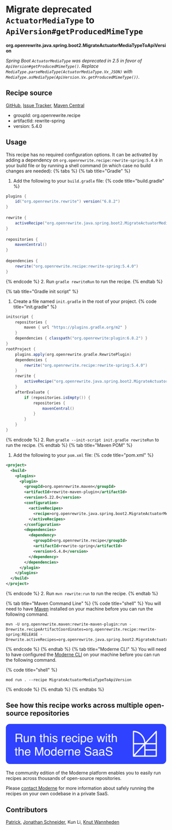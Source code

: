 # Migrate deprecated `ActuatorMediaType` to `ApiVersion#getProducedMimeType`

**org.openrewrite.java.spring.boot2.MigrateActuatorMediaTypeToApiVersion**

_Spring Boot `ActuatorMediaType` was deprecated in 2.5 in favor of `ApiVersion#getProducedMimeType()`. Replace `MediaType.parseMediaType(ActuatorMediaType.Vx_JSON)` with `MediaType.asMediaType(ApiVersion.Vx.getProducedMimeType())`._

## Recipe source

[GitHub](https://github.com/openrewrite/rewrite-spring/blob/main/src/main/java/org/openrewrite/java/spring/boot2/MigrateActuatorMediaTypeToApiVersion.java), [Issue Tracker](https://github.com/openrewrite/rewrite-spring/issues), [Maven Central](https://central.sonatype.com/artifact/org.openrewrite.recipe/rewrite-spring/5.4.0/jar)

* groupId: org.openrewrite.recipe
* artifactId: rewrite-spring
* version: 5.4.0


## Usage

This recipe has no required configuration options. It can be activated by adding a dependency on `org.openrewrite.recipe:rewrite-spring:5.4.0` in your build file or by running a shell command (in which case no build changes are needed): 
{% tabs %}
{% tab title="Gradle" %}
1. Add the following to your `build.gradle` file:
{% code title="build.gradle" %}
```groovy
plugins {
    id("org.openrewrite.rewrite") version("6.8.2")
}

rewrite {
    activeRecipe("org.openrewrite.java.spring.boot2.MigrateActuatorMediaTypeToApiVersion")
}

repositories {
    mavenCentral()
}

dependencies {
    rewrite("org.openrewrite.recipe:rewrite-spring:5.4.0")
}
```
{% endcode %}
2. Run `gradle rewriteRun` to run the recipe.
{% endtab %}

{% tab title="Gradle init script" %}
1. Create a file named `init.gradle` in the root of your project.
{% code title="init.gradle" %}
```groovy
initscript {
    repositories {
        maven { url "https://plugins.gradle.org/m2" }
    }
    dependencies { classpath("org.openrewrite:plugin:6.8.2") }
}
rootProject {
    plugins.apply(org.openrewrite.gradle.RewritePlugin)
    dependencies {
        rewrite("org.openrewrite.recipe:rewrite-spring:5.4.0")
    }
    rewrite {
        activeRecipe("org.openrewrite.java.spring.boot2.MigrateActuatorMediaTypeToApiVersion")
    }
    afterEvaluate {
        if (repositories.isEmpty()) {
            repositories {
                mavenCentral()
            }
        }
    }
}
```
{% endcode %}
2. Run `gradle --init-script init.gradle rewriteRun` to run the recipe.
{% endtab %}
{% tab title="Maven POM" %}
1. Add the following to your `pom.xml` file:
{% code title="pom.xml" %}
```xml
<project>
  <build>
    <plugins>
      <plugin>
        <groupId>org.openrewrite.maven</groupId>
        <artifactId>rewrite-maven-plugin</artifactId>
        <version>5.22.0</version>
        <configuration>
          <activeRecipes>
            <recipe>org.openrewrite.java.spring.boot2.MigrateActuatorMediaTypeToApiVersion</recipe>
          </activeRecipes>
        </configuration>
        <dependencies>
          <dependency>
            <groupId>org.openrewrite.recipe</groupId>
            <artifactId>rewrite-spring</artifactId>
            <version>5.4.0</version>
          </dependency>
        </dependencies>
      </plugin>
    </plugins>
  </build>
</project>
```
{% endcode %}
2. Run `mvn rewrite:run` to run the recipe.
{% endtab %}

{% tab title="Maven Command Line" %}
{% code title="shell" %}
You will need to have [Maven](https://maven.apache.org/download.cgi) installed on your machine before you can run the following command.

```shell
mvn -U org.openrewrite.maven:rewrite-maven-plugin:run -Drewrite.recipeArtifactCoordinates=org.openrewrite.recipe:rewrite-spring:RELEASE -Drewrite.activeRecipes=org.openrewrite.java.spring.boot2.MigrateActuatorMediaTypeToApiVersion
```
{% endcode %}
{% endtab %}
{% tab title="Moderne CLI" %}
You will need to have configured the [Moderne CLI](https://docs.moderne.io/moderne-cli/cli-intro) on your machine before you can run the following command.

{% code title="shell" %}
```shell
mod run . --recipe MigrateActuatorMediaTypeToApiVersion
```
{% endcode %}
{% endtab %}
{% endtabs %}

## See how this recipe works across multiple open-source repositories

[![Moderne Link Image](/.gitbook/assets/ModerneRecipeButton.png)](https://app.moderne.io/recipes/org.openrewrite.java.spring.boot2.MigrateActuatorMediaTypeToApiVersion)

The community edition of the Moderne platform enables you to easily run recipes across thousands of open-source repositories.

Please [contact Moderne](https://moderne.io/product) for more information about safely running the recipes on your own codebase in a private SaaS.

## Contributors
[Patrick](mailto:patway99@gmail.com), [Jonathan Schneider](mailto:jkschneider@gmail.com), Kun Li, [Knut Wannheden](mailto:knut@moderne.io)
